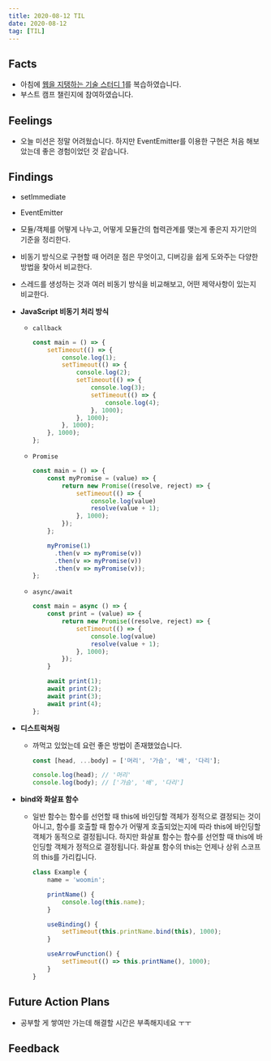```yaml
---
title: 2020-08-12 TIL
date: 2020-08-12
tag: [TIL]
---
```


## Facts

- 아침에 [웹을 지탱하는 기술 스터디 1](../../../Study/2020-02-25-web-supporting-tech-1.md)를 복습하였습니다.
- 부스트 캠프 챌린지에 참여하였습니다.

## Feelings

- 오늘 미션은 정말 어려웠습니다. 하지만 EventEmitter를 이용한 구현은 처음 해보았는데 좋은 경험이었던 것 같습니다.

## Findings

- setImmediate
- EventEmitter
- 모듈/객체를 어떻게 나누고, 어떻게 모듈간의 협력관계를 맺는게 좋은지 자기만의 기준을 정리한다.
- 비동기 방식으로 구현할 때 어려운 점은 무엇이고, 디버깅을 쉽게 도와주는 다양한 방법을 찾아서 비교한다.
- 스레드를 생성하는 것과 여러 비동기 방식을 비교해보고, 어떤 제약사항이 있는지 비교한다.

- **JavaScript 비동기 처리 방식**
  - `callback`

      ```javascript
      const main = () => {
          setTimeout(() => {
              console.log(1);
              setTimeout(() => {
                  console.log(2);
                  setTimeout(() => {
                      console.log(3);
                      setTimeout(() => {
                          console.log(4);
                      }, 1000);
                  }, 1000);
              }, 1000);
          }, 1000);
      };
      ```
  
  - `Promise`

      ```javascript
      const main = () => {
          const myPromise = (value) => {
              return new Promise((resolve, reject) => {
                  setTimeout(() => {
                      console.log(value)
                      resolve(value + 1);
                  }, 1000);
              });
          };

          myPromise(1)
            .then(v => myPromise(v))
            .then(v => myPromise(v))
            .then(v => myPromise(v));
      };
      ```

  - `async/await`

      ```javascript
      const main = async () => {
          const print = (value) => {
              return new Promise((resolve, reject) => {
                  setTimeout(() => {
                      console.log(value)
                      resolve(value + 1);
                  }, 1000);
              });
          }

          await print(1);
          await print(2);
          await print(3);
          await print(4);
      };
      ```

- **디스트럭쳐링**
  - 까먹고 있었는데 요런 좋은 방법이 존재했었습니다.

    ```javascript
    const [head, ...body] = ['머리', '가슴', '배', '다리'];

    console.log(head); // '머리'
    console.log(body); // ['가슴', '배', '다리']
    ```

- **bind와 화살표 함수**
  - 일반 함수는 함수를 선언할 때 this에 바인딩할 객체가 정적으로 결정되는 것이 아니고, 함수를 호출할 때 함수가 어떻게 호출되었는지에 따라 this에 바인딩할 객체가 동적으로 결정됩니다. 하지만 화살표 함수는 함수를 선언할 때 this에 바인딩할 객체가 정적으로 결정됩니다. 화살표 함수의 this는 언제나 상위 스코프의 this를 가리킵니다.

    ```javascript
    class Example {
        name = 'woomin';

        printName() {
            console.log(this.name);
        }

        useBinding() {
            setTimeout(this.printName.bind(this), 1000);
        }

        useArrowFunction() {
            setTimeout(() => this.printName(), 1000);
        }
    }
    ```

## Future Action Plans

- 공부할 게 쌓여만 가는데 해결할 시간은 부족해지네요 ㅜㅜ

## Feedback
